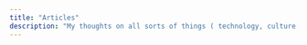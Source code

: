 ```yaml
---
title: "Articles"
description: "My thoughts on all sorts of things ( technology, culture, people, etc )"
---
```

